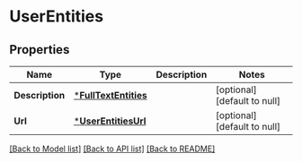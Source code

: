 # UserEntities

## Properties
Name | Type | Description | Notes
------------ | ------------- | ------------- | -------------
**Description** | [***FullTextEntities**](FullTextEntities.md) |  | [optional] [default to null]
**Url** | [***UserEntitiesUrl**](User_entities_url.md) |  | [optional] [default to null]

[[Back to Model list]](../README.md#documentation-for-models) [[Back to API list]](../README.md#documentation-for-api-endpoints) [[Back to README]](../README.md)

